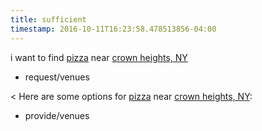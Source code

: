 ```yaml
---
title: sufficient
timestamp: 2016-10-11T16:23:58.478513856-04:00
---
```


i want to find [pizza](type) near [crown heights, NY](place)
* request/venues

< Here are some options for [pizza](type) near [crown heights, NY](place):
* provide/venues
